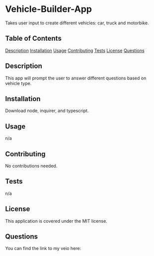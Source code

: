 # Vehicle-Builder-App
Takes user input to create different vehicles: car, truck and motorbike.

## Table of Contents
[Description](#description)
[Installation](#installation)
[Usage](#usage)
[Contributing](#contributing)
[Tests](#tests)
[License](#license)
[Questions](#questions)

## Description
This app will prompt the user to answer different questions based on vehicle type.

## Installation
Download node, inquirer, and typescript.

## Usage
n/a

## Contributing
No contributions needed.

## Tests
n/a

## License
This application is covered under the MIT license.

## Questions
You can find the link to my veio here: 